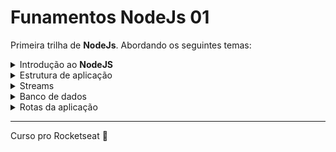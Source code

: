 # Funamentos NodeJs 01

Primeira trilha de **NodeJs**. Abordando os seguintes temas:

<details>
<summary>Introdução ao <b>NodeJS</b></summary>
  <ul>
    <li>O que é?</li>
    <li>Como instalar?</li>
    <li>Primeiro projeto</li>
    <li>Watch </li>
  </ul>
</details>
<details>
<summary>Estrutura de aplicação</summary>
  <ul>
    <li>Rotas</li>
    <li>Memoria</li>
    <li>HTTP status codes</li>
  </ul>
</details>
<details>
<summary>Streams</summary>
  <ul>
    <li>O que é?</li>
    <li>Escrita (Streams)</li>
    <li>Transformação (Streams)</li>
    <li>Aplicação em modulo HTTP</li>
    <li>Consumo (Streams)</li>
    <li>Corpo de requisição JSON</li>
    <li>Buffers</li>
    <li>Middlewares JSON</li>
  </ul>
</details>
<details>
<summary>Banco de dados</summary>
  <ul>
    <li>Banco de dados JSON</li>
    <li>Persistência de dados</li>
    <li>UUID</li>
  </ul>
</details>
<details>
<summary>Rotas da aplicação</summary>
  <ul>
    <li>Separação (Rotas)</li>
    <li>Route & Query Params</li>
    <li>Regex for Params</li>
    <li>Remoção de Registros</li>
    <li>Atualização de Registros</li>
    <li>Captura (Query params)</li>
    <li>Filtro (Banco de dados)</li>
  </ul>
</details>

---
<span>Curso pro Rocketseat 💜</span>